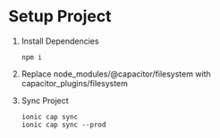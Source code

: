# Setup Project

1. Install Dependencies
    ```
    npm i
    ```

2. Replace node_modules/@capacitor/filesystem with capacitor_plugins/filesystem

3. Sync Project
    ```
    ionic cap sync
    ionic cap sync --prod
    ```
